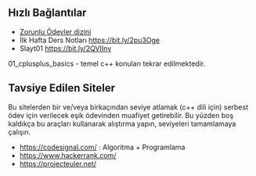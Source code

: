 ## Hızlı Bağlantılar
* [Zorunlu Ödevler dizini](https://github.com/zaferyavuz/programming_in_cplusplus/tree/master/00_homeWORKS/assigned%20homeworks)
* İlk Hafta Ders Notları https://bit.ly/2pu3Oge
* Slayt01 https://bit.ly/2QVIIny

01_cplusplus_basics - temel c++ konuları tekrar edilmektedir.


## Tavsiye Edilen Siteler
Bu sitelerden bir ve/veya birkaçından seviye atlamak (c++ dili için) serbest ödev için verilecek eşik ödevinden muafiyet getirebilir. Bu yüzden boş kaldıkça bu araçları kullanarak alıştırma yapın, seviyeleri tamamlamaya çalışın.
* https://codesignal.com/ : Algoritma + Programlama
* https://www.hackerrank.com/
* https://projecteuler.net/
